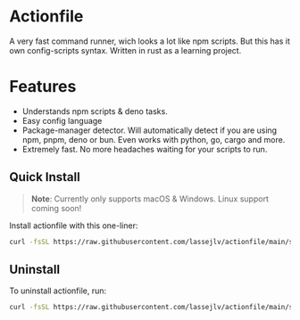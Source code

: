 # Actionfile

A very fast command runner, wich looks a lot like npm scripts. But this has it own config-scripts syntax. Written in rust as a learning project.

# Features

- Understands npm scripts & deno tasks.
- Easy config language
- Package-manager detector. Will automatically detect if you are using npm, pnpm, deno or bun. Even works with python, go, cargo and more.
- Extremely fast. No more headaches waiting for your scripts to run.

## Quick Install

> **Note**: Currently only supports macOS & Windows. Linux support coming soon!

Install actionfile with this one-liner:

```bash
curl -fsSL https://raw.githubusercontent.com/lassejlv/actionfile/main/scripts/install.sh | bash
```

## Uninstall

To uninstall actionfile, run:

```bash
curl -fsSL https://raw.githubusercontent.com/lassejlv/actionfile/main/scripts/uninstall.sh | bash
```
